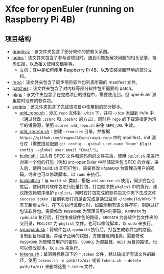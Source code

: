 # Xfce for openEuler (running on Raspberry Pi 4B)

## 项目结构

- [graphviz](./graphviz)：该文件夹包含了部分软件的依赖关系图。
- [notes](./notes)：该文件夹包含了参与该项目时，遇到问题及解决问题的相关记录，每周汇报，以及相关使用文档等等。
    - [文档](./notes/Documents.md)：其中是如何使用 Raspberry Pi 4B，以及安装桌面环境的部分文档。
- [repo](https://github.com/dragonjacson/raspi-repo)：该文件夹包含了同步项目软件包列表所需的 manifest 文件。
- [patches](./patches)：该文件夹包含了对内核等部分软件包所需要的 patch。
- [pkgs](./pkgs)：该文件夹包含了在完成项目的过程中，需要使用到，但 openEuler 源里暂时没有的软件包。
- [scripts](./scripts)：该文件夹包含了完成该项目中使用到的部分脚本。
    - [add\_repo.sh](./scripts/add_repo.sh)：添加 `repo` 文件到 `~/bin` 下，并将 `~/bin` 添加到 `PATH` 中（通过修改 `.zshrc` 和 `.bashrc` 的方式），同时将 `repo` 的下载源指定为清华的镜像源，使用 `source add_repo.sh` 来使 `REPO_URL` 生效。
    - [add\_source.sh](./scripts/add_source.sh)：创建 `~/sources` 目录，并根据 `https://github.com/dragonJACson/raspi-repo`
    中的 manifest，init 源仓库（需要提前配置 `git config --global user.name "Name"` 和 `git config --global user.email "Email"`）。
    - [build.sh](./scripts/build.sh)：进入有 SPEC 文件和源码包的文件夹后，使用 `build.sh` 来进行对某一个包的打包（例如 src-openEuler 中存储软件包 SPEC 的仓库，进入后，使用 build.sh 即可打包）。需要修改 `PASSWORD` 为管理员用户的密码，或者也可以修改脚本，以 `sudo` 来执行。
    - [buildall.sh](./scripts/buildall.sh)：与 `build.sh` 类似，搭配 `add_source.sh` 使用，同步完包仓库后，使用其对软件包进行批量打包，打包顺序按 `pkglist` 中的执行，建议按依赖顺序维护 `pkglist`。同时在打包完成的软件包文件夹下生成文件 `success.token`（目前判断打包是否完成是通过监测 `~/rpmbuild/RPMS` 下有无新增文件），在下次执行该脚本时，如监测到有该文件存在，则跳过打包该软件包。需要修改 `PASSWORD` 为管理员用户的密码，`RPMPATH` 为 `rpmbuild` 执行后，打包生成软件包的路径，`SRCPATH` 为各软件包文件夹的父目录，`PKGLIST` 为 `pkglist` 文件。也可以修改脚本，以 `sudo` 来执行。
    - [syncpack.sh](./scripts/syncpack.sh)：将软件包从 `rpmbuild` 执行后，打包生成软件包的路径，复制到目标路径，并给予正确的权限，方便自建网络源。需要修改 `PASSWORD` 为管理员用户的密码，`SOURCE` 为源路径，`DEST` 为目的路径。也可以修改脚本，以 `sudo` 来执行。
    - [tokens.sh](./scripts/token.sh)：监测目标目录下的 `*.token` 文件，默认输出所有该文件的路径，使用 `tokens.sh -d path/to/dir` 或者 `tokens.sh --delete path/to/dir` 来删除这些 `*.token` 文件。
